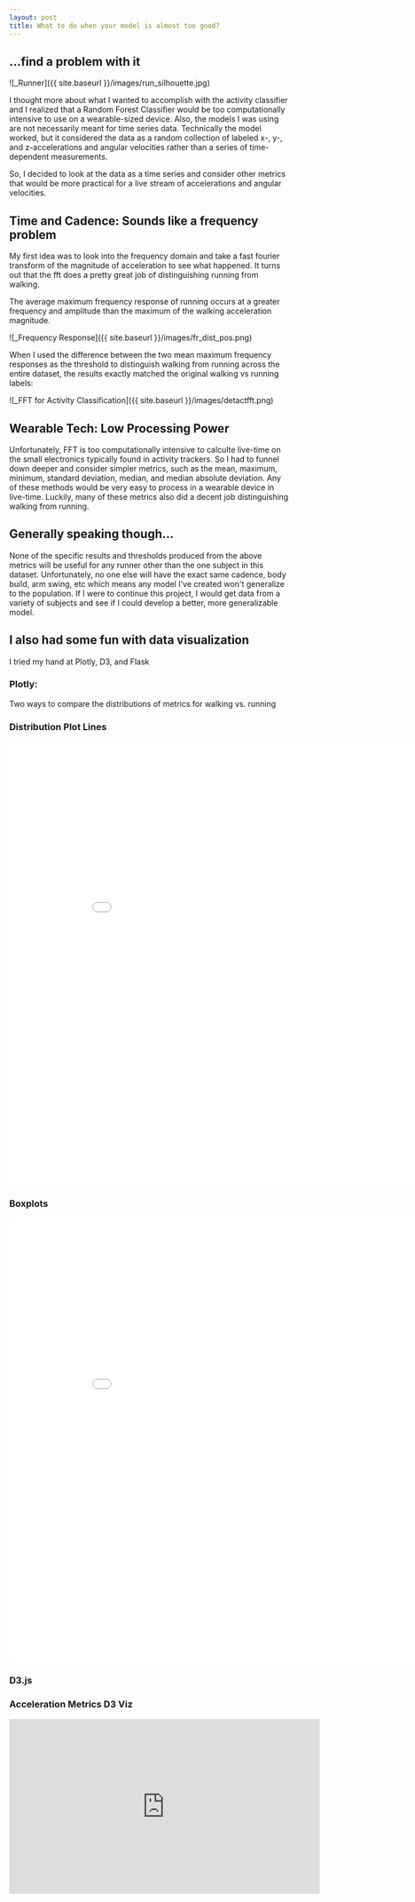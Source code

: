 ```yaml
---
layout: post
title: What to do when your model is almost too good?
---
```

## **...find a problem with it** 

![_Runner]({{ site.baseurl }}/images/run_silhouette.jpg)

I thought more about what I wanted to accomplish with
the activity classifier and I realized that a Random Forest
Classifier would be too computationally intensive to use on 
a wearable-sized device. Also, the models I was using are not
necessarily meant for time series data. Technically the model
worked, but it considered the data as a random collection of 
labeled x-, y-, and z-accelerations and angular velocities
rather than a series of time-dependent measurements.
 
So, I decided to look at the data as a time series and consider
other metrics that would be more practical for a live stream of
accelerations and angular velocities. 
 
## Time and Cadence: Sounds like a frequency problem

My first idea was to look into the frequency domain and take
a fast fourier transform of the magnitude of acceleration to
see what happened. It turns out that the fft does a pretty
great job of distinguishing running from walking.

The average maximum frequency response of running occurs 
at a greater frequency and amplitude than the maximum of 
the walking acceleration magnitude.

![_Frequency Response]({{ site.baseurl }}/images/fr_dist_pos.png)

When I used the difference between the two mean maximum
frequency responses as the threshold to distinguish walking 
from running across the entire dataset, the results exactly
matched the original walking vs running labels:

![_FFT for Activity Classification]({{ site.baseurl }}/images/detactfft.png)
 
## Wearable Tech: Low Processing Power
 
Unfortunately, FFT is too computationally intensive to calculte
live-time on the small electronics typically found in 
activity trackers. So I had to funnel down deeper and consider
simpler metrics, such as the mean, maximum, minimum, standard 
deviation, median, and median absolute deviation. Any of these
methods would be very easy to process in a wearable device in
live-time. Luckily, many of these metrics also did a decent job
distinguishing walking from running. 
 
## Generally speaking though...

None of the specific results and thresholds produced from the 
above metrics will be useful for any runner other than the 
one subject in this dataset. Unfortunately, no one else will 
have the exact same cadence, body build, arm swing, etc 
which means any model I've created won't generalize to the 
population. If I were to continue this project, I would get 
data from a variety of subjects and see if I could develop a 
better, more generalizable model. 
 
## I also had some fun with data visualization
I tried my hand at Plotly, D3, and Flask
 
### Plotly: 
Two ways to compare the distributions of metrics 
for walking vs. running
 
### Distribution Plot Lines
<iframe width="900" height="800" frameborder="0" scrolling="no" src="//plot.ly/~badderc/11.embed"></iframe>

### Boxplots
<iframe width="900" height="800" frameborder="0" scrolling="no" src="//plot.ly/~badderc/14.embed"></iframe>

### D3.js
### Acceleration Metrics D3 Viz
<iframe width="560" height="315" src="https://www.youtube.com/embed/LS5JxIpm67k" frameborder="0" allowfullscreen></iframe>
